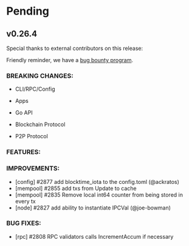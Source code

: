 # Pending

## v0.26.4

Special thanks to external contributors on this release:

Friendly reminder, we have a [bug bounty
program](https://hackerone.com/tendermint).

### BREAKING CHANGES:

* CLI/RPC/Config

* Apps

* Go API

* Blockchain Protocol

* P2P Protocol

### FEATURES:

### IMPROVEMENTS:

- [config] \#2877 add blocktime_iota to the config.toml (@ackratos)
- [mempool] \#2855 add txs from Update to cache
- [mempool] \#2835 Remove local int64 counter from being stored in every tx
- [node] \#2827 add ability to instantiate IPCVal (@joe-bowman)

### BUG FIXES:

- [rpc] \#2808 RPC validators calls IncrementAccum if necessary
